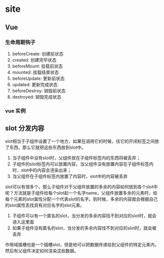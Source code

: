 # site

## Vue

### 生命周期钩子

1. beforeCreate: 创建前状态
2. created: 创建完毕状态
3. beforeMount: 挂载前状态
4. mounted: 挂载结束状态
5. beforeUpdate: 更新前状态
6. updated: 更新完成状态
7. beforeDestroy: 销毁前状态
8. destroyed: 销毁完成状态

### vue 实例

## slot 分发内容

slot相当于子组件设置了一个地方，如果在调用它的时候，往它的开闭标签之间放了东西，那么它就把这些东西放到slot中。

1. 当子组件中没有slot时，父组件放在子组件标签内的东西将被丢弃；
2. 子组件的slot标签内可以放置内容，当父组件没有放置内容在子组件标签内时，slot中的内容会渲染出来；
3. 当父组件在子组件标签内放置了内容时，slot中的内容被丢弃

slot可以有很多个。那么子组件对于父组件放置的多余的内容如何放到各个slot中呢？方法就是子组件给每个slot起一个名字name，父组件放置多余的元素时，给每个元素的slot属性分配一个代表slot的名字。到时候，多余的内容就会根据自己的slot属性去找具有对应名字的slot元素。

1. 子组件可以有一个匿名的slot，当分发的多余内容找不到对应的slot时，就会进入这里面
2. 如果子组件没有匿名的slot，当分发的多余内容找不到对应的slot时，就会被丢弃

作用域插槽也是一个插槽slot，但是他可以把数据传递给到父组件的特定元素内，然后有父组件决定如何渲染这些数据。
